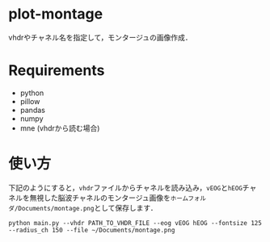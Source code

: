 # plot-montage
vhdrやチャネル名を指定して，モンタージュの画像作成．

# Requirements
- python
- pillow
- pandas
- numpy
- mne (vhdrから読む場合)

# 使い方
下記のようにすると，`vhdr`ファイルからチャネルを読み込み，`vEOG`と`hEOG`チャネルを無視した脳波チャネルのモンタージュ画像を`ホームフォルダ/Documents/montage.png`として保存します．
```shell
python main.py --vhdr PATH_TO_VHDR_FILE --eog vEOG hEOG --fontsize 125 --radius_ch 150 --file ~/Documents/montage.png
```
